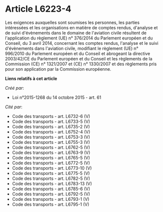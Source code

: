 # Article L6223-4

Les exigences auxquelles sont soumises les personnes, les parties intéressées et les organisations en matière de comptes
rendus, d'analyse et de suivi d'évènements dans le domaine de l'aviation civile résultent de l'application du règlement (UE)
n° 376/2014 du Parlement européen et du Conseil, du 3 avril 2014, concernant les comptes rendus, l'analyse et le suivi
d'évènements dans l'aviation civile, modifiant le règlement (UE) n° 996/2010 du Parlement européen et du Conseil et abrogeant
la directive 2003/42/CE du Parlement européen et du Conseil et les règlements de la Commission (CE) n° 1321/2007 et (CE) n°
1330/2007 et des règlements pris pour son application par la Commission européenne.

**Liens relatifs à cet article**

_Créé par_:

  - Loi n°2015-1268 du 14 octobre 2015 - art. 61

_Cité par_:

  - Code des transports - art. L6732-6 (V)
  - Code des transports - art. L6733-5 (V)
  - Code des transports - art. L6735-2 (V)
  - Code des transports - art. L6752-4 (V)
  - Code des transports - art. L6753-3 (V)
  - Code des transports - art. L6755-3 (V)
  - Code des transports - art. L6762-5 (V)
  - Code des transports - art. L6763-9 (V)
  - Code des transports - art. L6765-5 (V)
  - Code des transports - art. L6772-5 (V)
  - Code des transports - art. L6773-10 (V)
  - Code des transports - art. L6775-5 (V)
  - Code des transports - art. L6782-5 (V)
  - Code des transports - art. L6783-13 (V)
  - Code des transports - art. L6785-6 (V)
  - Code des transports - art. L6792-5 (V)
  - Code des transports - art. L6793-1 (V)
  - Code des transports - art. L6795-1 (V)
